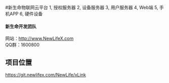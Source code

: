 #新生命物联网云平台
1, 授权服务器
2, 设备服务器
3, 用户服务器
4, Web端
5, 手机APP
6, 硬件设备

#### 新生命开发团队  
网站：http://www.NewLifeX.com  
QQ群：1600800  

## 项目位置
https://git.newlifex.com/NewLife/xLink
